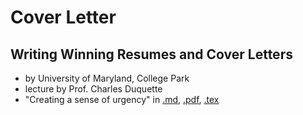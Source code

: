 # Cover Letter 

## Writing Winning Resumes and Cover Letters
- by University of Maryland, College Park
- lecture by Prof. Charles Duquette
- "Creating a sense of urgency" in [.md](Creating_a_sense_of_urgency.md), [.pdf](Creating_a_sense_of_urgency.pdf), [.tex](Creating_a_sense_of_urgency.tex)

